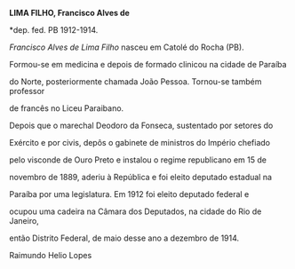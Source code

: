 **LIMA FILHO, Francisco Alves de**



\*dep. fed. PB 1912-1914.



*Francisco Alves de Lima Filho* nasceu em Catolé do Rocha (PB).



Formou-se em medicina e depois de formado clinicou na cidade de Paraíba

do Norte, posteriormente chamada João Pessoa. Tornou-se também professor

de francês no Liceu Paraibano.



Depois que o marechal Deodoro da Fonseca, sustentado por setores do

Exército e por civis, depôs o gabinete de ministros do Império chefiado

pelo visconde de Ouro Preto e instalou o regime republicano em 15 de

novembro de 1889, aderiu à República e foi eleito deputado estadual na

Paraíba por uma legislatura. Em 1912 foi eleito deputado federal e

ocupou uma cadeira na Câmara dos Deputados, na cidade do Rio de Janeiro,

então Distrito Federal, de maio desse ano a dezembro de 1914.



Raimundo Helio Lopes



